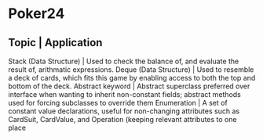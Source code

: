 # Poker24 #
Topic | Application
--------------------
Stack (Data Structure) | Used to check the balance of, and evaluate the result of, arithmatic expressions.
Deque (Data Structure) | Used to resemble a deck of cards, which fits this game by enabling access to both the top and bottom of the deck.
Abstract keyword | Abstract superclass preferred over interface when wanting to inherit non-constant fields; abstract methods used for forcing subclasses to override them
Enumeration | A set of constant value declarations, useful for non-changing attributes such as CardSuit, CardValue, and Operation (keeping relevant attributes to one place
